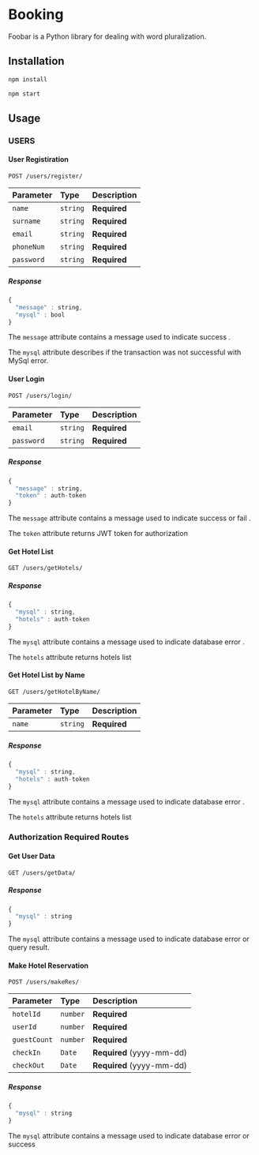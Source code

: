 # Booking

Foobar is a Python library for dealing with word pluralization.

## Installation

```bash
npm install
```


```bash
npm start
```

## Usage
### USERS
#### User Registiration
```http
POST /users/register/
```
| Parameter | Type | Description |
| :--- | :--- | :--- |
| `name` | `string` | **Required**|
| `surname` | `string` | **Required**|
| `email` | `string` | **Required**|
| `phoneNum` | `string` | **Required**|
| `password` | `string` | **Required**|

##### Response 
```javascript
{
  "message" : string,
  "mysql" : bool
}
```
The `message` attribute contains a message used to indicate  success .

The `mysql` attribute describes if the transaction was not successful with MySql error.

#### User Login
```http
POST /users/login/
```
| Parameter | Type | Description |
| :--- | :--- | :--- |
| `email` | `string` | **Required**|
| `password` | `string` | **Required**|

##### Response 
```javascript
{
  "message" : string,
  "token" : auth-token
}
```
The `message` attribute contains a message used to indicate  success or fail .

The `token` attribute returns JWT token for authorization

#### Get Hotel List
```http
GET /users/getHotels/
```
##### Response 
```javascript
{
  "mysql" : string,
  "hotels" : auth-token
}
```
The `mysql` attribute contains a message used to indicate  database error .

The `hotels` attribute returns hotels list

#### Get Hotel List by Name
```http
GET /users/getHotelByName/
```

| Parameter | Type | Description |
| :--- | :--- | :--- |
| `name` | `string` | **Required**|
##### Response 
```javascript
{
  "mysql" : string,
  "hotels" : auth-token
}
```
The `mysql` attribute contains a message used to indicate  database error .

The `hotels` attribute returns hotels list

### Authorization Required Routes

#### Get User Data
```http
GET /users/getData/
```
##### Response 
```javascript
{
  "mysql" : string
}
```
The `mysql` attribute contains a message used to indicate  database error or query result.

#### Make Hotel Reservation
```http
POST /users/makeRes/
```

| Parameter | Type | Description |
| :--- | :--- | :--- |
| `hotelId` | `number` | **Required**|
| `userId` | `number` | **Required**|
| `guestCount` | `number` | **Required**|
| `checkIn` | `Date `| **Required** (yyyy-mm-dd)|
| `checkOut` | `Date `| **Required** (yyyy-mm-dd)|

##### Response 
```javascript
{
  "mysql" : string
}
```
The `mysql` attribute contains a message used to indicate  database error or success


